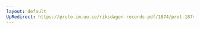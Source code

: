 ```yaml
---
layout: default
UpRedirect: https://pruto.im.uu.se/riksdagen-records-pdf/1874/prot-1874--fk--311/prot-1874--fk--311_010.pdf
---
```


